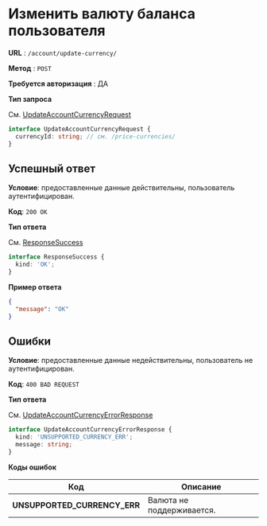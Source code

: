 # Изменить валюту баланса пользователя

**URL** : `/account/update-currency/`

**Метод** : `POST`

**Требуется авторизация** : ДА

**Тип запроса**

См. [UpdateAccountCurrencyRequest](/api-docs/types.md#UpdateAccountCurrencyRequest)

```typescript
interface UpdateAccountCurrencyRequest {
  currencyId: string; // см. /price-currencies/
}
```

## Успешный ответ

**Условие**: предоставленные данные действительны, пользователь аутентифицирован.

**Код**: `200 OK`

**Тип ответа**

См. [ResponseSuccess](/api-docs/types.md#ResponseSuccess)

```typescript
interface ResponseSuccess {
  kind: 'OK';
}
```

**Пример ответа**

```json
{
  "message": "OK"
}
```

## Ошибки

**Условие**: предоставленные данные недействительны, пользователь не аутентифицирован.

**Код**: `400 BAD REQUEST`

**Тип ответа**

См. [UpdateAccountCurrencyErrorResponse](/api-docs/types.md#UpdateAccountCurrencyErrorResponse)

```typescript
interface UpdateAccountCurrencyErrorResponse {
  kind: 'UNSUPPORTED_CURRENCY_ERR';
  message: string;
}
```

**Коды ошибок**

| Код                          | Описание                  |
| ---------------------------- | ------------------------- |
| **UNSUPPORTED_CURRENCY_ERR** | Валюта не поддерживается. |
